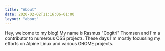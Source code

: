 ```yaml
---
title: "About"
date: 2020-02-02T11:16:06+01:00
layout: "about"
---
```


Hey, welcome to my blog! My name is Rasmus "Cogitri" Thomsen and I'm a contributor
to numerous OSS projects. These days I'm mostly focussing my efforts on Alpine Linux
and various GNOME projects.
